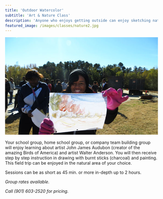 ```yaml
---
title: 'Outdoor Watercolor'
subtitle: 'Art & Nature Class'
description: 'Anyone who enjoys getting outside can enjoy sketching nature in watercolor'
featured_image: /images/classes/nature2.jpg
---
```


![](/images/classes/nature1.jpg)

Your school group, home school group, or company team building group will enjoy learning about artist John James Audubon (creator of the amazing Birds of America) and artist  Walter Anderson. You will then receive step by step instruction in drawing with burnt sticks (charcoal) and painting. This field trip can be enjoyed in the natural area of your choice. 

Sessions can be as short as 45 min. or more in-depth up to 2 hours. 

*Group rates available.*

*Call (901) 603-2520 for pricing.*
